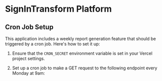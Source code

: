 # SignInTransform Platform

## Cron Job Setup

This application includes a weekly report generation feature that should be triggered by a cron job. Here's how to set it up:

1. Ensure that the `CRON_SECRET` environment variable is set in your Vercel project settings.

2. Set up a cron job to make a GET request to the following endpoint every Monday at 9am:

